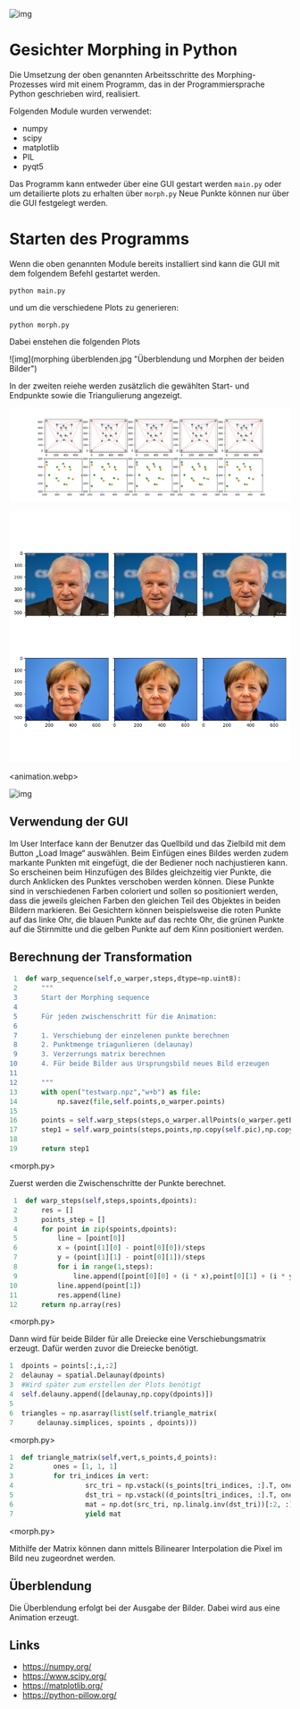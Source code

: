 ![img](all-1_1.jpg)

# Gesichter Morphing in Python

Die Umsetzung der oben genannten Arbeitsschritte des Morphing-Prozesses wird mit einem Programm, das in der Programmiersprache Python geschrieben wird, realisiert.

Folgenden Module wurden verwendet:

-   numpy
-   scipy
-   matplotlib
-   PIL
-   pyqt5

Das Programm kann entweder über eine GUI gestart werden `main.py` oder um detailierte plots zu erhalten über `morph.py` Neue Punkte können nur über die GUI festgelegt werden.

# Starten des Programms

Wenn die oben genannten Module bereits installiert sind kann die GUI mit dem folgendem Befehl gestartet werden.

```shell
python main.py
```

und um die verschiedene Plots zu generieren:

```shell
python morph.py
```

Dabei enstehen die folgenden Plots

![img](morphing überblenden.jpg "Überblendung und Morphen der beiden Bilder")

In der zweiten reiehe werden zusätzlich die gewählten Start- und Endpunkte sowie die Triangulierung angezeigt.

![img](delauny.jpg "Triangulierung der Punktmenge mit Delaunay")

![img](morphing_einzeln.jpg "Start,Mittel- und Endbild")

<animation.webp>

![img](animation.gif "Animation der Bilderreihe")

## Verwendung der GUI

Im User Interface kann der Benutzer das Quellbild und das Zielbild mit dem Button „Load Image“ auswählen. Beim Einfügen eines Bildes werden zudem markante Punkten mit eingefügt, die der Bediener noch nachjustieren kann. So erscheinen beim Hinzufügen des Bildes gleichzeitig vier Punkte, die durch Anklicken des Punktes verschoben werden können. Diese Punkte sind in verschiedenen Farben coloriert und sollen so positioniert werden, dass die jeweils gleichen Farben den gleichen Teil des Objektes in beiden Bildern markieren. Bei Gesichtern können beispielsweise die roten Punkte auf das linke Ohr, die blauen Punkte auf das rechte Ohr, die grünen Punkte auf die Stirnmitte und die gelben Punkte auf dem Kinn positioniert werden.

## Berechnung der Transformation

```python
 1  def warp_sequence(self,o_warper,steps,dtype=np.uint8):
 2      """
 3      Start der Morphing sequence
 4  
 5      Für jeden zwischenschritt für die Animation:
 6  
 7      1. Verschiebung der einzelenen punkte berechnen
 8      2. Punktmenge triagunlieren (delaunay)
 9      3. Verzerrungs matrix berechnen
10      4. Für beide Bilder aus Ursprungsbild neues Bild erzeugen
11  
12      """
13      with open("testwarp.npz","w+b") as file:
14          np.savez(file,self.points,o_warper.points)
15  
16      points = self.warp_steps(steps,o_warper.allPoints(o_warper.getBoxes()),self.allPoints(self.getBoxes()))
17      step1 = self.warp_points(steps,points,np.copy(self.pic),np.copy(o_warper.pic),list())
18  
19      return step1
```

<morph.py>

Zuerst werden die Zwischenschritte der Punkte berechnet.

```python
 1  def warp_steps(self,steps,spoints,dpoints):
 2      res = []
 3      points_step = []
 4      for point in zip(spoints,dpoints):
 5          line = [point[0]]
 6          x = (point[1][0] - point[0][0])/steps
 7          y = (point[1][1] - point[0][1])/steps
 8          for i in range(1,steps):
 9              line.append([point[0][0] + (i * x),point[0][1] + (i * y)])
10          line.append(point[1])
11          res.append(line)
12      return np.array(res)
```

<morph.py>

Dann wird für beide Bilder für alle Dreiecke eine Verschiebungsmatrix erzeugt. Dafür werden zuvor die Dreiecke benötigt.

```python
1  dpoints = points[:,i,:2]
2  delaunay = spatial.Delaunay(dpoints)
3  #Wird später zum erstellen der Plots benötigt
4  self.delauny.append([delaunay,np.copy(dpoints)])
5  
6  triangles = np.asarray(list(self.triangle_matrix(
7      delaunay.simplices, spoints , dpoints)))
```

<morph.py>

```python
1  def triangle_matrix(self,vert,s_points,d_points):
2          ones = [1, 1, 1]
3          for tri_indices in vert:
4                  src_tri = np.vstack((s_points[tri_indices, :].T, ones))
5                  dst_tri = np.vstack((d_points[tri_indices, :].T, ones))
6                  mat = np.dot(src_tri, np.linalg.inv(dst_tri))[:2, :]
7                  yield mat
```

<morph.py>

Mithilfe der Matrix können dann mittels Bilinearer Interpolation die Pixel im Bild neu zugeordnet werden.

## Überblendung

Die Überblendung erfolgt bei der Ausgabe der Bilder. Dabei wird aus eine Animation erzeugt.

## Links

-   <https://numpy.org/>
-   <https://www.scipy.org/>
-   <https://matplotlib.org/>
-   <https://python-pillow.org/>
